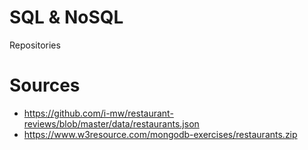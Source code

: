 # SQL & NoSQL

Repositories

# Sources
- https://github.com/i-mw/restaurant-reviews/blob/master/data/restaurants.json
- https://www.w3resource.com/mongodb-exercises/restaurants.zip